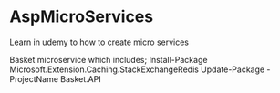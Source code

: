# AspMicroServices
Learn in udemy to how to create micro services




Basket microservice which includes;
Install-Package Microsoft.Extension.Caching.StackExchangeRedis
Update-Package -ProjectName Basket.API
